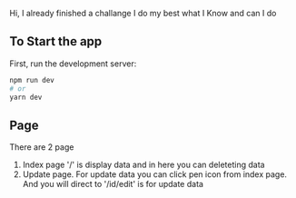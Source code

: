 Hi, I already finished a challange
I do my best what I Know and can I do

## To Start the app

First, run the development server:

```bash
npm run dev
# or
yarn dev
```
## Page 
There are 2 page
 1. Index page '/' is display data and in here you can deleteting data
 2. Update page. For update data you can click pen icon from index page. And you will direct to '/id/edit' is for update data

